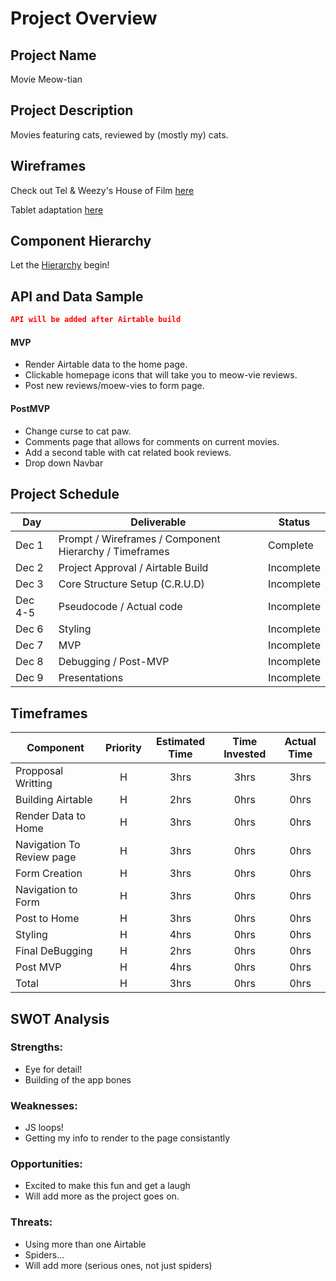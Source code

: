 # Project Overview

## Project Name

Movie Meow-tian

## Project Description

Movies featuring cats, reviewed by (mostly my) cats.

## Wireframes

Check out Tel & Weezy's House of Film [here](https://whimsical.com/Hmdur76bT3thMqh24AsiCf)

Tablet adaptation [here](https://whimsical.com/MawWPUQcdit6WtWJQCp8B3)

## Component Hierarchy

Let the [Hierarchy](https://whimsical.com/movie-meow-tin-hierarchy-NkCFAnm5oM68MQy6gnRhFc) begin!

## API and Data Sample

```json
API will be added after Airtable build 
``` 

#### MVP 

- Render Airtable data to the home page.
- Clickable homepage icons that will take you to meow-vie reviews.
- Post new reviews/moew-vies to form page.

#### PostMVP  

- Change curse to cat paw.
- Comments page that allows for comments on current movies.
- Add a second table with cat related book reviews.
- Drop down Navbar

## Project Schedule

|  Day | Deliverable | Status
|---|---| ---|
|Dec 1| Prompt / Wireframes / Component Hierarchy / Timeframes | Complete
|Dec 2| Project Approval / Airtable Build | Incomplete
|Dec 3| Core Structure Setup (C.R.U.D) | Incomplete
|Dec 4-5| Pseudocode / Actual code | Incomplete
|Dec 6| Styling | Incomplete
|Dec 7| MVP | Incomplete
|Dec 8| Debugging / Post-MVP | Incomplete
|Dec 9| Presentations | Incomplete

## Timeframes


| Component | Priority | Estimated Time | Time Invested | Actual Time |
| --- | :---: |  :---: | :---: | :---: |
| Propposal Writting | H | 3hrs| 3hrs | 3hrs |
| Building Airtable | H | 2hrs| 0hrs | 0hrs |
| Render Data to Home | H | 3hrs| 0hrs | 0hrs |
| Navigation To Review page | H | 3hrs| 0hrs | 0hrs |
| Form Creation | H | 3hrs| 0hrs | 0hrs |
| Navigation to Form | H | 3hrs| 0hrs | 0hrs |
| Post to Home | H | 3hrs| 0hrs | 0hrs |
| Styling | H | 4hrs| 0hrs | 0hrs |
| Final DeBugging | H | 2hrs| 0hrs | 0hrs |
| Post MVP| H | 4hrs| 0hrs | 0hrs |
| Total | H | 3hrs| 0hrs | 0hrs |

## SWOT Analysis

### Strengths:
- Eye for detail! 
- Building of the app bones

### Weaknesses:
- JS loops! 
- Getting my info to render to the page consistantly

### Opportunities:
- Excited to make this fun and get a laugh
- Will add more as the project goes on.

### Threats:
- Using more than one Airtable
- Spiders...
- Will add more (serious ones, not just spiders)